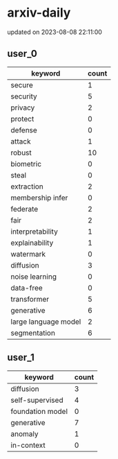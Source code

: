 # arxiv-daily
updated on 2023-08-08 22:11:00
## user_0
| keyword | count |
| - | - |
| secure | 1 |
| security | 5 |
| privacy | 2 |
| protect | 0 |
| defense | 0 |
| attack | 1 |
| robust | 10 |
| biometric | 0 |
| steal | 0 |
| extraction | 2 |
| membership infer | 0 |
| federate | 2 |
| fair | 2 |
| interpretability | 1 |
| explainability | 1 |
| watermark | 0 |
| diffusion | 3 |
| noise learning | 0 |
| data-free | 0 |
| transformer | 5 |
| generative | 6 |
| large language model | 2 |
| segmentation | 6 |
## user_1
| keyword | count |
| - | - |
| diffusion | 3 |
| self-supervised | 4 |
| foundation model | 0 |
| generative | 7 |
| anomaly | 1 |
| in-context | 0 |
